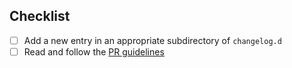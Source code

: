 ## Checklist

 - [ ] Add a new entry in an appropriate subdirectory of `changelog.d`
 - [ ] Read and follow the
[PR guidelines](https://github.com/wireapp/wire-server/blob/develop/docs/developer/pr-guidelines.md)

